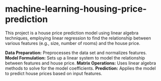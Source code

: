 # machine-learning-housing-price-prediction

This project is a house price prediction model using linear algebra techniques, employing linear regression to find the relationship between various features (e.g., size, number of rooms) and the house price.

**Data Preparation:** Preprocesses the data set and normalizes features.
**Model Formulation:** Sets up a linear system to model the relationship between features and house price.
**Matrix Operations:** Uses linear algebra methods to solve for the model coefficients.
**Prediction:** Applies the model to predict house prices based on input features.

